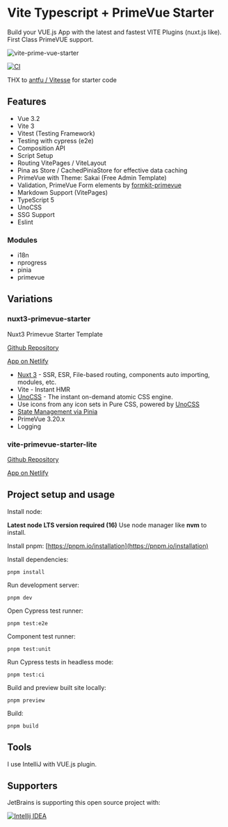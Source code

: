 # Vite Typescript + PrimeVue Starter

Build your VUE.js App with the latest and fastest VITE Plugins (nuxt.js like).
First Class PrimeVUE support.

![vite-prime-vue-starter](vite-prime-vue-starter.png)

[![CI](https://github.com/sfxcode/vite-primevue-starter/actions/workflows/main.yml/badge.svg)](https://github.com/sfxcode/vite-primevue-starter/actions/workflows/main.yml)

THX to [antfu / Vitesse](https://github.com/antfu/vitesse) for starter code

## Features
 
- Vue 3.2 
- Vite 3
- Vitest (Testing Framework)
- Testing with cypress (e2e)
- Composition API
- Script Setup
- Routing VitePages / ViteLayout
- Pina as Store / CachedPiniaStore for effective data caching
- PrimeVue with Theme: Sakai (Free Admin Template)
- Validation, PrimeVue Form elements by [formkit-primevue](https://github.com/sfxcode/formkit-primevue)
- Markdown Support (VitePages)
- TypeScript 5
- UnoCSS
- SSG Support
- Eslint

### Modules
- i18n
- nprogress
- pinia
- primevue

## Variations

### nuxt3-primevue-starter

Nuxt3 Primevue Starter Template

[Github Repository](https://github.com/sfxcode/nuxt3-primevue-starter)

[App on Netlify](https://nuxt3-primevue-starter.netlify.app/)

- [Nuxt 3](https://v3.nuxtjs.org) - SSR, ESR, File-based routing, components auto importing, modules, etc.
- Vite - Instant HMR
- [UnoCSS](https://github.com/antfu/unocss) - The instant on-demand atomic CSS engine.
- Use icons from any icon sets in Pure CSS, powered by [UnoCSS](https://github.com/antfu/unocss)
- [State Management via Pinia](https://pinia.esm.dev)
- PrimeVue 3.20.x
- Logging

### vite-primevue-starter-lite

[Github Repository](https://github.com/sfxcode/vite-primevue-starter-lite)

[App on Netlify](https://vite-primevue-starter-lite.netlify.app/)

## Project setup and usage

Install node:

**Latest node LTS version required (16)**
Use node manager like **nvm** to install.

Install pnpm:
[https://pnpm.io/installation](https://pnpm.io/installation)

Install dependencies:

```
pnpm install
```

Run development server:

```
pnpm dev
```

Open Cypress test runner:

```
pnpm test:e2e
```

Component test runner:

```
pnpm test:unit
```

Run Cypress tests in headless mode:

```
pnpm test:ci
```

Build and preview built site locally:

```
pnpm preview
```

Build:

```
pnpm build
```

## Tools

I use IntelliJ with VUE.js plugin.

## Supporters

JetBrains is supporting this open source project with:

[![Intellij IDEA](http://www.jetbrains.com/img/logos/logo_intellij_idea.png)](http://www.jetbrains.com/idea/)


